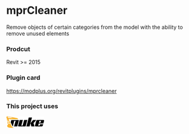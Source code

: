 # mprCleaner
Remove objects of certain categories from the model with the ability to remove unused elements
### Prodcut ###
Revit >= 2015
### Plugin card ###
https://modplus.org/revitplugins/mprcleaner
### This project uses

[<img align="left" src="https://raw.githubusercontent.com/ModPlus-Software/Documentation/master/Images/nuke-logo-small.png" />](https://nuke.build/)
